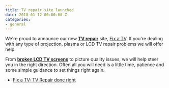 ```yaml
---
title: TV repair site launched
date: 2010-01-12 00:00:00 Z
categories:
- general
---
```


We're proud to announce our new **[TV repair](http://fixatoilet.zipreference.com/node/http)** site, [Fix a TV](http://fixatv.com/). If you're dealing with any type of projection, plasma or LCD TV repair problems we will offer help.

From [**broken LCD TV screens**](http://fixatv.com/lcd-tv-repair/broken-lcd-tv-screen/) to picture quality issues, we will help steer you in the right direction. Often all you will need is a little time, patience and some simple guidance to set things right again.

- [Fix a TV: TV Repair done right](http://fixatv.com/)
